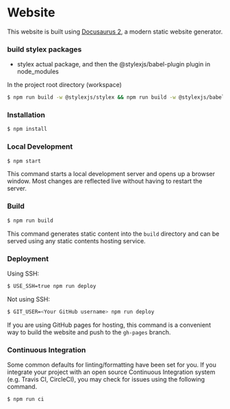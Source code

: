 # Website

This website is built using [Docusaurus 2](https://docusaurus.io/), a modern static website generator.

### build stylex packages

- stylex actual package, and then the @stylexjs/babel-plugin plugin in node_modules

In the project root directory (workspace)
```bash
$ npm run build -w @stylexjs/stylex && npm run build -w @stylexjs/babel-plugin
```

### Installation

```bash
$ npm install 
```

### Local Development

```bash
$ npm start
```

This command starts a local development server and opens up a browser window. Most changes are reflected live without having to restart the server.

### Build

```bash
$ npm run build
```

This command generates static content into the `build` directory and can be served using any static contents hosting service.

### Deployment

Using SSH:

```bash
$ USE_SSH=true npm run deploy
```

Not using SSH:

```bash
$ GIT_USER=<Your GitHub username> npm run deploy
```

If you are using GitHub pages for hosting, this command is a convenient way to build the website and push to the `gh-pages` branch.

### Continuous Integration

Some common defaults for linting/formatting have been set for you. If you integrate your project with an open source Continuous Integration system (e.g. Travis CI, CircleCI), you may check for issues using the following command.

```bash
$ npm run ci
```
